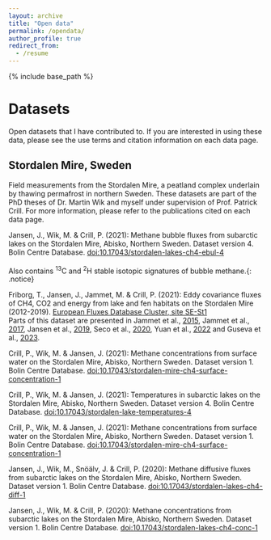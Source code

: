 ```yaml
---
layout: archive
title: "Open data"
permalink: /opendata/
author_profile: true
redirect_from:
  - /resume
---
```


{% include base_path %}

# Datasets
Open datasets that I have contributed to. If you are interested in using these data, please see the use terms and citation information on each data page.

## Stordalen Mire, Sweden 
Field measurements from the Stordalen Mire, a peatland complex underlain by thawing permafrost in northern Sweden. These datasets are part of the PhD theses of Dr. Martin Wik and myself under supervision of Prof. Patrick Crill. For more information, please refer to the publications cited on each data page.

Jansen, J., Wik, M. & Crill, P. (2021): Methane bubble fluxes from subarctic lakes on the Stordalen Mire, Abisko, Northern Sweden. Dataset version 4. Bolin Centre Database. [doi:10.17043/stordalen-lakes-ch4-ebul-4](https://doi.org/10.17043/stordalen-lakes-ch4-ebul-4)   
<br />Also contains <sup>13</sup>C and <sup>2</sup>H stable isotopic signatures of bubble methane.{: .notice}

Friborg, T., Jansen, J., Jammet, M. & Crill, P. (2021): Eddy covariance fluxes of CH4, CO2 and energy from lake and fen habitats on the Stordalen Mire (2012-2019). [European Fluxes Database Cluster, site SE-St1](http://www.europe-fluxdata.eu/home/site-details?id=SE-St1)   
Parts of this dataset are presented in Jammet et al., [2015](https://doi.org/10.1002/2015JG003137), Jammet et al., [2017](https://doi.org/10.5194/bg-14-5189-2017), Jansen et al., [2019](https://doi.org/10.1029/2019JG005094), Seco et al., [2020](https://doi.org/10.5194/acp-20-13399-2020), Yuan et al., [2022](https://doi.org/10.1016/j.agrformet.2022.109115) and Guseva et al., [2023](https://doi.org/10.1029/2022JD037219).

Crill, P., Wik, M. & Jansen, J. (2021): Methane concentrations from surface water on the Stordalen Mire, Abisko, Northern Sweden. Dataset version 1. Bolin Centre Database. [doi:10.17043/stordalen-mire-ch4-surface-concentration-1](https://doi.org/10.17043/stordalen-mire-ch4-surface-concentration-1)

Crill, P., Wik, M. & Jansen, J. (2021): Temperatures in subarctic lakes on the Stordalen Mire, Abisko, Northern Sweden. Dataset version 4. Bolin Centre Database. [doi:10.17043/stordalen-lake-temperatures-4](https://doi.org/10.17043/stordalen-lake-temperatures-4)

Crill, P., Wik, M. & Jansen, J. (2021): Methane concentrations from surface water on the Stordalen Mire, Abisko, Northern Sweden. Dataset version 1. Bolin Centre Database. [doi:10.17043/stordalen-mire-ch4-surface-concentration-1](https://doi.org/10.17043/stordalen-mire-ch4-surface-concentration-1)

Jansen, J., Wik, M., Snöälv, J. & Crill, P. (2020): Methane diffusive fluxes from subarctic lakes on the Stordalen Mire, Abisko, Northern Sweden. Dataset version 1. Bolin Centre Database. [doi:10.17043/stordalen-lakes-ch4-diff-1](https://doi.org/10.17043/stordalen-lakes-ch4-diff-1)

Jansen, J., Wik, M. & Crill, P. (2020): Methane concentrations from subarctic lakes on the Stordalen Mire, Abisko, Northern Sweden. Dataset version 1. Bolin Centre Database. [doi:10.17043/stordalen-lakes-ch4-conc-1](https://doi.org/10.17043/stordalen-lakes-ch4-conc-1)


